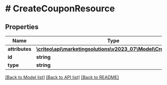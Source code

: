 # # CreateCouponResource

## Properties

Name | Type | Description | Notes
------------ | ------------- | ------------- | -------------
**attributes** | [**\criteo\api\marketingsolutions\v2023_07\Model\CreateCoupon**](CreateCoupon.md) |  | [optional]
**id** | **string** |  | [optional]
**type** | **string** |  | [optional]

[[Back to Model list]](../../README.md#models) [[Back to API list]](../../README.md#endpoints) [[Back to README]](../../README.md)
